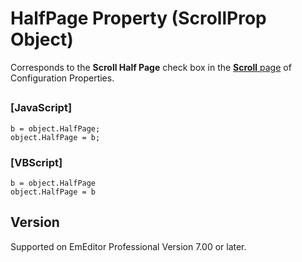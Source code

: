 # HalfPage Property (ScrollProp Object)

Corresponds to the **Scroll Half Page** check box in the
[**Scroll** page](../../dlg/properties/scroll/index) of Configuration Properties.

## 

### \[JavaScript\]

```
b = object.HalfPage;
object.HalfPage = b;
```

### \[VBScript\]

```
b = object.HalfPage
object.HalfPage = b
```

## Version

Supported on EmEditor Professional Version 7.00 or later.
